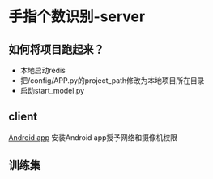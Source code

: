 # 手指个数识别-server

## 如何将项目跑起来？
- 本地启动redis
- 把/config/APP.py的project_path修改为本地项目所在目录
- 启动start_model.py

## client
[Android app](https://github.com/square-knight/OhMyFinger)
安装Android app授予网络和摄像机权限

## 训练集
